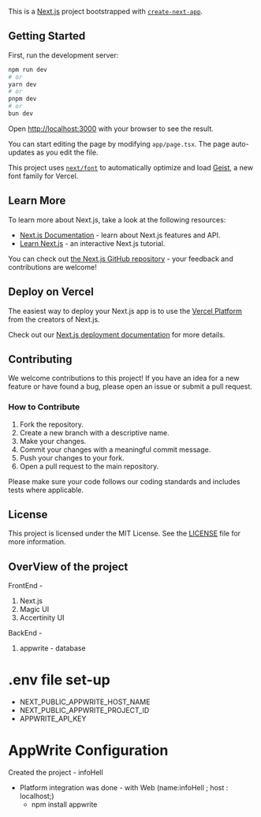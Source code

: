 This is a [Next.js](https://nextjs.org) project bootstrapped with [`create-next-app`](https://nextjs.org/docs/app/api-reference/cli/create-next-app).

## Getting Started

First, run the development server:

```bash
npm run dev
# or
yarn dev
# or
pnpm dev
# or
bun dev
```

Open [http://localhost:3000](http://localhost:3000) with your browser to see the result.

You can start editing the page by modifying `app/page.tsx`. The page auto-updates as you edit the file.

This project uses [`next/font`](https://nextjs.org/docs/app/building-your-application/optimizing/fonts) to automatically optimize and load [Geist](https://vercel.com/font), a new font family for Vercel.

## Learn More

To learn more about Next.js, take a look at the following resources:

- [Next.js Documentation](https://nextjs.org/docs) - learn about Next.js features and API.
- [Learn Next.js](https://nextjs.org/learn) - an interactive Next.js tutorial.

You can check out [the Next.js GitHub repository](https://github.com/vercel/next.js) - your feedback and contributions are welcome!

## Deploy on Vercel

The easiest way to deploy your Next.js app is to use the [Vercel Platform](https://vercel.com/new?utm_medium=default-template&filter=next.js&utm_source=create-next-app&utm_campaign=create-next-app-readme) from the creators of Next.js.

Check out our [Next.js deployment documentation](https://nextjs.org/docs/app/building-your-application/deploying) for more details.


## Contributing

We welcome contributions to this project! If you have an idea for a new feature or have found a bug, please open an issue or submit a pull request.

### How to Contribute

1. Fork the repository.
2. Create a new branch with a descriptive name.
3. Make your changes.
4. Commit your changes with a meaningful commit message.
5. Push your changes to your fork.
6. Open a pull request to the main repository.

Please make sure your code follows our coding standards and includes tests where applicable.

## License

This project is licensed under the MIT License. See the [LICENSE](LICENSE) file for more information.


## OverView of the project

FrontEnd - 

1. Next.js
2. Magic UI
3. Accertinity UI


BackEnd - 
1. appwrite  - database 


# .env file set-up

- NEXT_PUBLIC_APPWRITE_HOST_NAME 
- NEXT_PUBLIC_APPWRITE_PROJECT_ID
- APPWRITE_API_KEY 


# AppWrite Configuration 

Created the project - infoHell

- Platform integration was done - with Web (name:infoHell ; host : localhost;)
    - npm install appwrite 

